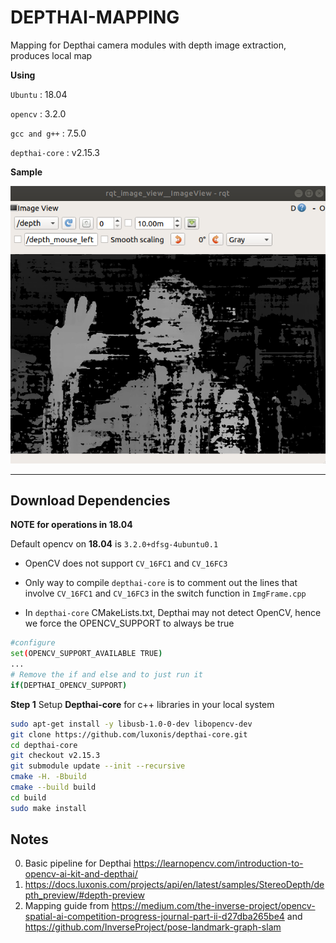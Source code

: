 # DEPTHAI-MAPPING
Mapping for Depthai camera modules with depth image extraction, produces local map

**Using**

`Ubuntu` : 18.04

`opencv` : 3.2.0

`gcc and g++` : 7.5.0

`depthai-core` : v2.15.3

**Sample**

![Sample Picture](depth_image.png)

---
## Download Dependencies
**NOTE for operations in 18.04**

Default opencv on **18.04** is `3.2.0+dfsg-4ubuntu0.1`
- OpenCV does not support `CV_16FC1` and `CV_16FC3`
- Only way to compile `depthai-core` is to comment out the lines that involve `CV_16FC1` and `CV_16FC3` in the switch function in `ImgFrame.cpp`

- In `depthai-core` CMakeLists.txt, Depthai may not detect OpenCV, hence we force the OPENCV_SUPPORT to always be true 
```bash
#configure 
set(OPENCV_SUPPORT_AVAILABLE TRUE)
...
# Remove the if and else and to just run it
if(DEPTHAI_OPENCV_SUPPORT)
```

**Step 1** Setup **Depthai-core** for c++ libraries in your local system
```bash
sudo apt-get install -y libusb-1.0-0-dev libopencv-dev
git clone https://github.com/luxonis/depthai-core.git
cd depthai-core
git checkout v2.15.3
git submodule update --init --recursive
cmake -H. -Bbuild
cmake --build build
cd build
sudo make install
```

## Notes
0. Basic pipeline for Depthai https://learnopencv.com/introduction-to-opencv-ai-kit-and-depthai/ 
1. https://docs.luxonis.com/projects/api/en/latest/samples/StereoDepth/depth_preview/#depth-preview
2. Mapping guide from https://medium.com/the-inverse-project/opencv-spatial-ai-competition-progress-journal-part-ii-d27dba265be4 and https://github.com/InverseProject/pose-landmark-graph-slam